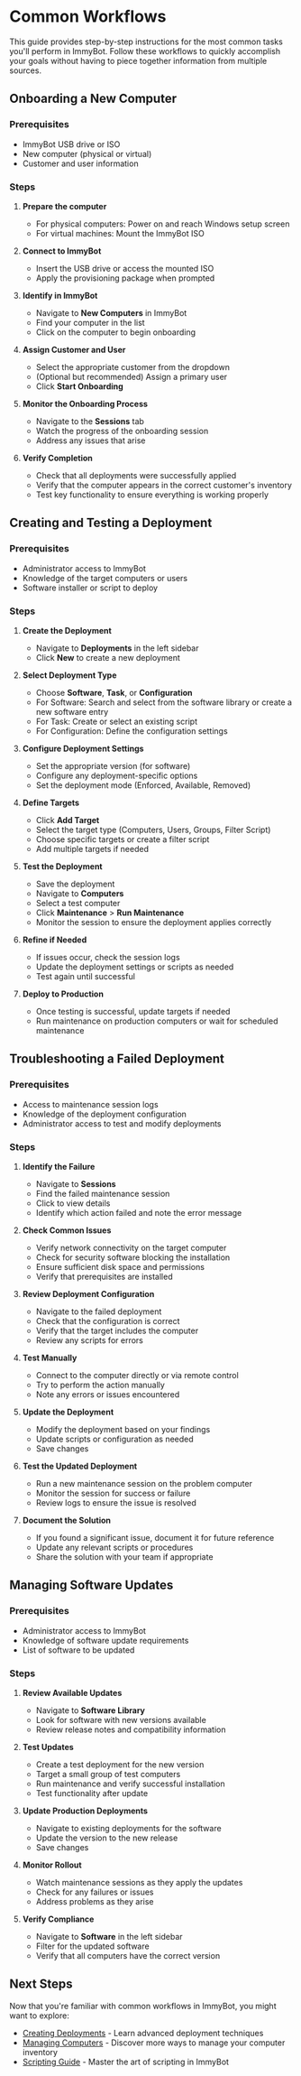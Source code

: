 # Common Workflows

This guide provides step-by-step instructions for the most common tasks you'll perform in ImmyBot. Follow these workflows to quickly accomplish your goals without having to piece together information from multiple sources.

## Onboarding a New Computer

### Prerequisites
- ImmyBot USB drive or ISO
- New computer (physical or virtual)
- Customer and user information

### Steps

1. **Prepare the computer**
   - For physical computers: Power on and reach Windows setup screen
   - For virtual machines: Mount the ImmyBot ISO

2. **Connect to ImmyBot**
   - Insert the USB drive or access the mounted ISO
   - Apply the provisioning package when prompted

3. **Identify in ImmyBot**
   - Navigate to **New Computers** in ImmyBot
   - Find your computer in the list
   - Click on the computer to begin onboarding

4. **Assign Customer and User**
   - Select the appropriate customer from the dropdown
   - (Optional but recommended) Assign a primary user
   - Click **Start Onboarding**

5. **Monitor the Onboarding Process**
   - Navigate to the **Sessions** tab
   - Watch the progress of the onboarding session
   - Address any issues that arise

6. **Verify Completion**
   - Check that all deployments were successfully applied
   - Verify that the computer appears in the correct customer's inventory
   - Test key functionality to ensure everything is working properly

## Creating and Testing a Deployment

### Prerequisites
- Administrator access to ImmyBot
- Knowledge of the target computers or users
- Software installer or script to deploy

### Steps

1. **Create the Deployment**
   - Navigate to **Deployments** in the left sidebar
   - Click **New** to create a new deployment

2. **Select Deployment Type**
   - Choose **Software**, **Task**, or **Configuration**
   - For Software: Search and select from the software library or create a new software entry
   - For Task: Create or select an existing script
   - For Configuration: Define the configuration settings

3. **Configure Deployment Settings**
   - Set the appropriate version (for software)
   - Configure any deployment-specific options
   - Set the deployment mode (Enforced, Available, Removed)

4. **Define Targets**
   - Click **Add Target**
   - Select the target type (Computers, Users, Groups, Filter Script)
   - Choose specific targets or create a filter script
   - Add multiple targets if needed

5. **Test the Deployment**
   - Save the deployment
   - Navigate to **Computers**
   - Select a test computer
   - Click **Maintenance** > **Run Maintenance**
   - Monitor the session to ensure the deployment applies correctly

6. **Refine if Needed**
   - If issues occur, check the session logs
   - Update the deployment settings or scripts as needed
   - Test again until successful

7. **Deploy to Production**
   - Once testing is successful, update targets if needed
   - Run maintenance on production computers or wait for scheduled maintenance

## Troubleshooting a Failed Deployment

### Prerequisites
- Access to maintenance session logs
- Knowledge of the deployment configuration
- Administrator access to test and modify deployments

### Steps

1. **Identify the Failure**
   - Navigate to **Sessions**
   - Find the failed maintenance session
   - Click to view details
   - Identify which action failed and note the error message

2. **Check Common Issues**
   - Verify network connectivity on the target computer
   - Check for security software blocking the installation
   - Ensure sufficient disk space and permissions
   - Verify that prerequisites are installed

3. **Review Deployment Configuration**
   - Navigate to the failed deployment
   - Check that the configuration is correct
   - Verify that the target includes the computer
   - Review any scripts for errors

4. **Test Manually**
   - Connect to the computer directly or via remote control
   - Try to perform the action manually
   - Note any errors or issues encountered

5. **Update the Deployment**
   - Modify the deployment based on your findings
   - Update scripts or configuration as needed
   - Save changes

6. **Test the Updated Deployment**
   - Run a new maintenance session on the problem computer
   - Monitor the session for success or failure
   - Review logs to ensure the issue is resolved

7. **Document the Solution**
   - If you found a significant issue, document it for future reference
   - Update any relevant scripts or procedures
   - Share the solution with your team if appropriate

## Managing Software Updates

### Prerequisites
- Administrator access to ImmyBot
- Knowledge of software update requirements
- List of software to be updated

### Steps

1. **Review Available Updates**
   - Navigate to **Software Library**
   - Look for software with new versions available
   - Review release notes and compatibility information

2. **Test Updates**
   - Create a test deployment for the new version
   - Target a small group of test computers
   - Run maintenance and verify successful installation
   - Test functionality after update

3. **Update Production Deployments**
   - Navigate to existing deployments for the software
   - Update the version to the new release
   - Save changes

4. **Monitor Rollout**
   - Watch maintenance sessions as they apply the updates
   - Check for any failures or issues
   - Address problems as they arise

5. **Verify Compliance**
   - Navigate to **Software** in the left sidebar
   - Filter for the updated software
   - Verify that all computers have the correct version

## Next Steps

Now that you're familiar with common workflows in ImmyBot, you might want to explore:

- [Creating Deployments](/Documentation/HowToGuides/creating-managing-deployments.md) - Learn advanced deployment techniques
- [Managing Computers](/Documentation/Administration/managing-computers.md) - Discover more ways to manage your computer inventory
- [Scripting Guide](/Documentation/AdvancedTopics/scripts.md) - Master the art of scripting in ImmyBot
